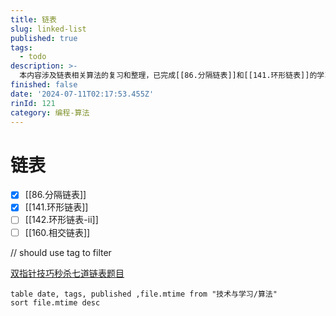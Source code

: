 ```yaml
---
title: 链表
slug: linked-list
published: true
tags:
  - todo
description: >-
  本内容涉及链表相关算法的复习和整理，已完成[[86.分隔链表]]和[[141.环形链表]]的学习，尚未完成[[142.环形链表-ii]]和[[160.相交链表]]。推荐参考文章《双指针技巧秒杀七道链表题目》以提高解题技巧。同时，使用标签进行内容过滤，并通过数据视图排序和展示相关算法文件的最新修改时间、标签等信息。
finished: false
date: '2024-07-11T02:17:53.455Z'
rinId: 121
category: 编程-算法
---
```


# 链表

- [x] [[86.分隔链表]]
- [x] [[141.环形链表]]
- [ ] [[142.环形链表-ii]]
- [ ] [[160.相交链表]]

// should use tag to filter

[双指针技巧秒杀七道链表题目](https://labuladong.github.io/algo/di-yi-zhan-da78c/shou-ba-sh-8f30d/shuang-zhi-0f7cc/)

```dataview
table date, tags, published ,file.mtime from "技术与学习/算法"
sort file.mtime desc
```
